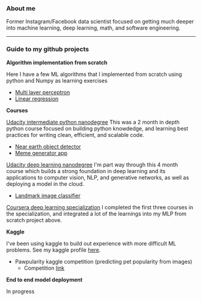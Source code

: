 ### About me

Former Instagram/Facebook data scientist focused on getting much deeper into machine learning, deep learning, math, and software engineering.  

---

### Guide to my github projects

**Algorithm implementation from scratch**

Here I have a few ML algorithms that I implemented from scratch using python and Numpy as learning exercises
- [Multi layer perceptron](https://github.com/mkcomer237/Neural_Network_From_Scratch)
- [Linear regression](https://github.com/mkcomer237/linreg_from_scratch)


**Courses**

[Udacity intermediate python nanodegree](https://www.udacity.com/course/intermediate-python-nanodegree--nd303)
This was a 2 month in depth python course focused on building python knowdedge, and learning best practices for writing clean, efficient, and scalable code. 
- [Near earth object detector](https://github.com/mkcomer237/udacity_near_earth_objects)
- [Meme generator app](https://github.com/mkcomer237/udacity_meme_generator)

[Udacity deep learning nanodegree](https://www.udacity.com/course/deep-learning-nanodegree--nd101)
I'm part way through this 4 month course which builds a strong foundation in deep learning and its applications to computer vision, NLP, and generative networks, as well as deploying a model in the cloud.  
- [Landmark image classifier](https://github.com/mkcomer237/udacity_landmark_classifier)

[Coursera deep learning specialization](https://www.coursera.org/specializations/deep-learning#courses)
I completed the first three courses in the specialization, and integrated a lot of the learnings into my MLP from scratch project above.  



**Kaggle**

I've been using kaggle to build out experience with more difficult ML problems. See my kaggle profile [here](https://www.kaggle.com/max237).  

- Pawpularity kaggle competition (predicting pet popularity from images)
  - Competition [link](https://www.kaggle.com/c/petfinder-pawpularity-score)

**End to end model deployment**

In progress
